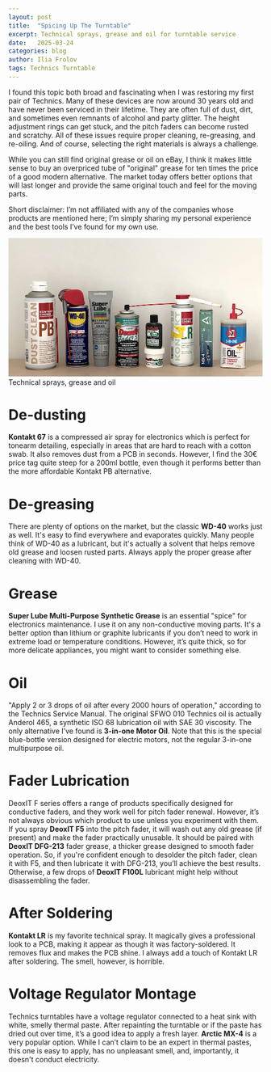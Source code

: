 ```yaml
---
layout: post
title:  "Spicing Up The Turntable"
excerpt: Technical sprays, grease and oil for turntable service
date:   2025-03-24
categories: blog
author: Ilia Frolov
tags: Technics Turntable
---
```


I found this topic both broad and fascinating when I was restoring my first pair of Technics. Many of these devices are now around 30 years old and have never been serviced in their lifetime. They are often full of dust, dirt, and sometimes even remnants of alcohol and party glitter. The height adjustment rings can get stuck, and the pitch faders can become rusted and scratchy. All of these issues require proper cleaning, re-greasing, and re-oiling. And of course, selecting the right materials is always a challenge.

While you can still find original grease or oil on eBay, I think it makes little sense to buy an overpriced tube of "original" grease for ten times the price of a good modern alternative. The market today offers better options that will last longer and provide the same original touch and feel for the moving parts.

Short disclaimer: I’m not affiliated with any of the companies whose products are mentioned here; I’m simply sharing my personal experience and the best tools I’ve found for my own use.

<div class="blogPostImage">
<img src="/assets/posts/spicing-up-the-turntable/materials.jpeg" alt="Technical sprays, grease and oil"/>
<div class="blogPostImageTitle">Technical sprays, grease and oil</div>
</div>

# De-dusting
 __Kontakt 67__ is a compressed air spray for electronics which is perfect for tonearm detailing, especially in areas that are hard to reach with a cotton swab. It also removes dust from a PCB in seconds. However, I find the 30€ price tag quite steep for a 200ml bottle, even though it performs better than the more affordable Kontakt PB alternative.

# De-greasing
There are plenty of options on the market, but the classic __WD-40__ works just as well. It's easy to find everywhere and evaporates quickly. Many people think of WD-40 as a lubricant, but it's actually a solvent that helps remove old grease and loosen rusted parts. Always apply the proper grease after cleaning with WD-40.

# Grease
__Super Lube Multi-Purpose Synthetic Grease__ is an essential "spice" for electronics maintenance. I use it on any non-conductive moving parts. It's a better option than lithium or graphite lubricants if you don’t need to work in extreme load or temperature conditions. However, it’s quite thick, so for more delicate appliances, you might want to consider something else.

# Oil
"Apply 2 or 3 drops of oil after every 2000 hours of operation," according to the Technics Service Manual. The original SFWO 010 Technics oil is actually Anderol 465, a synthetic ISO 68 lubrication oil with SAE 30 viscosity. The only alternative I’ve found is __3-in-one Motor Oil__. Note that this is the special blue-bottle version designed for electric motors, not the regular 3-in-one multipurpose oil.

# Fader Lubrication
DeoxIT F series offers a range of products specifically designed for conductive faders, and they work well for pitch fader renewal. However, it’s not always obvious which product to use unless you experiment with them. If you spray __DeoxIT F5__ into the pitch fader, it will wash out any old grease (if present) and make the fader practically unusable. It should be paired with __DeoxIT DFG-213__ fader grease, a thicker grease designed to smooth fader operation. So, if you're confident enough to desolder the pitch fader, clean it with F5, and then lubricate it with DFG-213, you’ll achieve the best results. Otherwise, a few drops of __DeoxIT F100L__ lubricant might help without disassembling the fader.

# After Soldering
__Kontakt LR__ is my favorite technical spray. It magically gives a professional look to a PCB, making it appear as though it was factory-soldered. It removes flux and makes the PCB shine. I always add a touch of Kontakt LR after soldering. The smell, however, is horrible.

# Voltage Regulator Montage
Technics turntables have a voltage regulator connected to a heat sink with white, smelly thermal paste. After repainting the turntable or if the paste has dried out over time, it’s a good idea to apply a fresh layer. __Arctic MX-4__ is a very popular option. While I can’t claim to be an expert in thermal pastes, this one is easy to apply, has no unpleasant smell, and, importantly, it doesn't conduct electricity.
